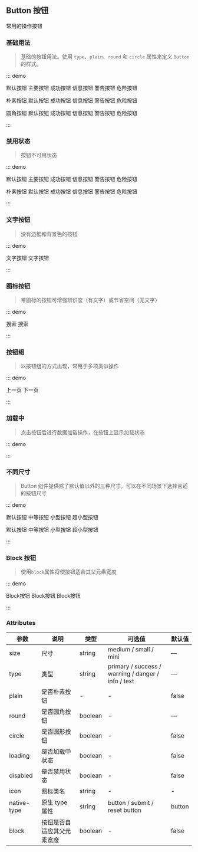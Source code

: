 ## Button 按钮

常用的操作按钮

### 基础用法

> 基础的按钮用法。使用 `type`、`plain`、`round` 和 `circle` 属性来定义 `Button` 的样式。

::: demo

<p>
  <x-button>默认按钮</x-button>
  <x-button type="primary">主要按钮</x-button>
  <x-button type="success">成功按钮</x-button>
  <x-button type="info">信息按钮</x-button>
  <x-button type="warning">警告按钮</x-button>
  <x-button type="danger">危险按钮</x-button>
</p>

<p>
  <x-button plain >朴素按钮</x-button>
  <x-button plain type="primary">默认按钮</x-button>
  <x-button plain type="success">成功按钮</x-button>
  <x-button plain type="info">信息按钮</x-button>
  <x-button plain type="warning">警告按钮</x-button>
  <x-button plain type="danger">危险按钮</x-button>
</p>

<p>
  <x-button round >圆角按钮</x-button>
  <x-button round type="primary">默认按钮</x-button>
  <x-button round type="success">成功按钮</x-button>
  <x-button round type="info">信息按钮</x-button>
  <x-button round type="warning">警告按钮</x-button>
  <x-button round type="danger">危险按钮</x-button>
</p>

<p>
  <x-button icon="search" circle />
  <x-button icon="settings" type="primary" circle />
  <x-button icon="seleted" type="success" circle />
  <x-button icon="return" type="info" circle />
  <x-button icon="clock" type="warning" circle />
  <x-button icon="delete" type="danger" circle />
</p>

:::

### 禁用状态

> 按钮不可用状态

::: demo

<p>
  <x-button disabled >默认按钮</x-button>
  <x-button disabled type="primary">主要按钮</x-button>
  <x-button disabled type="success">成功按钮</x-button>
  <x-button disabled type="info">信息按钮</x-button>
  <x-button disabled type="warning">警告按钮</x-button>
  <x-button disabled type="danger">危险按钮</x-button>
</p>

<p>
  <x-button disabled plain >朴素按钮</x-button>
  <x-button disabled plain type="primary">默认按钮</x-button>
  <x-button disabled plain type="success">成功按钮</x-button>
  <x-button disabled plain type="info">信息按钮</x-button>
  <x-button disabled plain type="warning">警告按钮</x-button>
  <x-button disabled plain type="danger">危险按钮</x-button>
</p>
:::

### 文字按钮

> 没有边框和背景色的按钮

::: demo

<p>
  <x-button type="text">文字按钮</x-button>
  <x-button disabled type="text">文字按钮</x-button>
</p>
:::

### 图标按钮

> 带图标的按钮可增强辨识度（有文字）或节省空间（无文字）

::: demo

<p>
  <x-button icon="settings" type="primary"  />
  <x-button icon="add" type="primary"  />
  <x-button icon="data" type="primary"  />
  <x-button icon="search" type="primary"  />
  <x-button icon="search" type="primary">搜索</x-button>
  <x-button type="primary">
    搜索
    <x-icon name="search" />
  </x-button>
</p>
:::

### 按钮组

> 以按钮组的方式出现，常用于多项类似操作

::: demo

<x-button-group>
  <x-button icon="arrow-left" type="primary">上一页</x-button>
  <x-button type="primary"> 下一页 <x-icon name="arrow-right" /></x-button>
</x-button-group>

<x-button-group>
  <x-button icon="add" type="primary"  />
  <x-button icon="data" type="primary"  />
  <x-button icon="search" type="primary"  />
</x-button-group>

:::

### 加载中

> 点击按钮后进行数据加载操作，在按钮上显示加载状态

::: demo

<p>
  <x-button type="primary" :text="btn.text" :loading="btn.loading" @click="handleClick"  />
</p>

<script>
export default{
  data(){
    return {
      btn:{
        text:"点击",
        loading: false
      }
    }
  },
  methods:{
    handleClick(){
      this.btn.loading = true
      this.btn.text = '加载中'

      setTimeout(()=>{
        this.btn.loading = false
        this.btn.text = '点击'
      },3000)
    }
  }
}
</script>

:::

### 不同尺寸

> Button 组件提供除了默认值以外的三种尺寸，可以在不同场景下选择合适的按钮尺寸

::: demo

<p>
  <x-button>默认按钮</x-button>
  <x-button size="medium">中等按钮</x-button>
  <x-button size="small">小型按钮</x-button>
  <x-button size="mini">超小型按钮</x-button>
</p>

<p>
  <x-button round>默认按钮</x-button>
  <x-button round size="medium">中等按钮</x-button>
  <x-button round size="small">小型按钮</x-button>
  <x-button round size="mini">超小型按钮</x-button>
</p>
:::

### Block 按钮

> 使用`block`属性将使按钮适合其父元素宽度

::: demo

<x-row>
  <x-col :span="24"><x-button block>Block按钮</x-button></x-col>
</x-row>
<x-row>
  <x-col :span="12"><x-button block>Block按钮</x-button></x-col>
</x-row>
<x-row>
  <x-col :span="6"><x-button block>Block按钮</x-button></x-col>
</x-row>

<style>
.x-row{
  margin: 20px 0;
}
</style>

:::

### Attributes

| 参数        | 说明                       | 类型    | 可选值                                             | 默认值 |
| ----------- | -------------------------- | ------- | -------------------------------------------------- | ------ |
| size        | 尺寸                       | string  | medium / small / mini                              | —      |
| type        | 类型                       | string  | primary / success / warning / danger / info / text | —      |
| plain       | 是否朴素按钮               | -       | -                                                  | false  |
| round       | 是否圆角按钮               | boolean | -                                                  | —      | false |
| circle      | 是否圆形按钮               | boolean | -                                                  | false  |
| loading     | 是否加载中状态             | boolean | -                                                  | false  |
| disabled    | 是否禁用状态               | boolean | -                                                  | false  |
| icon        | 图标类名                   | string  | -                                                  | -      |
| native-type | 原生 type 属性             | string  | button / submit / reset button                     | button |
| block       | 按钮是否自适应其父元素宽度 | boolean | -                                                  | false  |
